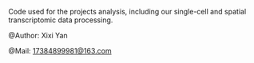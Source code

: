 Code used for the projects analysis, including our single-cell and spatial transcriptomic data processing. 

@Author: Xixi Yan

@Mail: 17384899981@163.com
